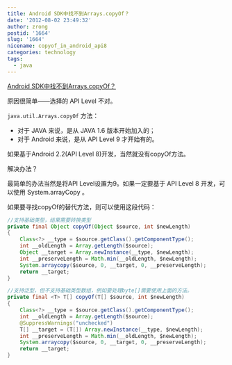 ```yaml
---
title: Android SDK中找不到Arrays.copyOf？
date: '2012-08-02 23:49:32'
author: zrong
postid: '1664'
slug: '1664'
nicename: copyof_in_android_api8
categories: technology
tags:
  - java
---
```


[Android SDK中找不到Arrays.copyOf？](http://blog.zengrong.net/post/1664.html)

原因很简单——选择的 API Level 不对。

`java.util.Arrays.copyOf` 方法：

- 对于 JAVA 来说，是从 JAVA 1.6 版本开始加入的；
- 对于 Android 来说，是从 API Level 9 才开始有的。

如果基于Android 2.2(API Level 8)开发，当然就没有copyOf方法。

解决办法？

最简单的办法当然是将API Level设置为9。如果一定要基于 API Level 8 开发，可以使用 System.arrayCopy 。

如果要寻找copyOf的替代方法，则可以使用这段代码：

``` java
//支持基础类型，结果需要转换类型
private final Object copyOf(Object $source, int $newLength) 
{
	Class<?> __type = $source.getClass().getComponentType();
	int __oldLength = Array.getLength($source);
	Object __target = Array.newInstance(__type, $newLength);
	int __preserveLength = Math.min(__oldLength, $newLength);
	System.arraycopy($source, 0, __target, 0, __preserveLength);
	return __target;
}

//支持泛型，但不支持基础类型数组，例如要处理byte[]需要使用上面的方法。
private final <T> T[] copyOf(T[] $source, int $newLength)
{
	Class<?> __type = $source.getClass().getComponentType();
	int __oldLength = Array.getLength($source);
	@SuppressWarnings("unchecked")
	T[] __target = (T[]) Array.newInstance(__type, $newLength);
	int __preserveLength = Math.min(__oldLength, $newLength);
	System.arraycopy($source, 0, __target, 0, __preserveLength);
	return __target;
}
```
